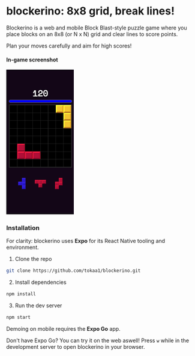 # blockerino: 8x8 grid, break lines!
Blockerino is a web and mobile Block Blast-style puzzle game where you place blocks on an 8x8 (or N x N) grid and clear lines to score points.

Plan your moves carefully and aim for high scores!

#### In-game screenshot
<img src="./readme-screenshot.png" width="180" title="hover text"></img>
### Installation
For clarity: blockerino uses **Expo** for its React Native tooling and environment.
1. Clone the repo
```bash
git clone https://github.com/tokaa1/blockerino.git
```
2. Install dependencies
```bash
npm install
```
3. Run the dev server
```bash
npm start
```
Demoing on mobile requires the **Expo Go** app.

Don't have Expo Go? You can try it on the web aswell! Press `w` while in the development server to open blockerino in your browser.